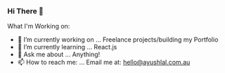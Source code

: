 ### Hi There 👋

What I'm Working on:

- 🔭 I’m currently working on ... Freelance projects/building my Portfolio
- 🌱 I’m currently learning ... React.js
- 💬 Ask me about ... Anything!
- 📫 How to reach me: ... Email me at: hello@ayushlal.com.au
